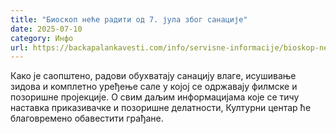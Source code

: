 ```yaml
---
title: "Биоскоп неће радити од 7. јула због санације"
date: 2025-07-10
category: Инфо
url: https://backapalankavesti.com/info/servisne-informacije/bioskop-nece-raditi-od-7-jula-zbog-sanacije/
---
```


Како је саопштено, радови обухватају санацију влаге, исушивање зидова и комплетно уређење сале у којој се одржавају филмске и позоришне пројекције. О свим даљим информацијама које се тичу наставка приказивачке и позоришне делатности, Културни центар ће благовремено обавестити грађане.
